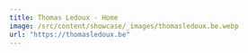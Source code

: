 ```yaml
---
title: Thomas Ledoux - Home
image: /src/content/showcase/_images/thomasledoux.be.webp
url: "https://thomasledoux.be"
---
```

